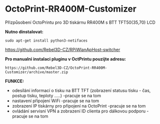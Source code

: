 # OctoPrint-RR400M-Customizer
Přizpůsobení OctoPrintu pro 3D tiskárnu RR400M s BTT TFT50(35,70) LCD

**Nutno dinstalovat:**
```
sudo apt-get install python3-netifaces
```
https://github.com/Rebel3D-CZ/RPiWlanApHost-switcher



**Pro manualni instalaci pluginu v OctPrintu pouzijte adresu:**
```
https://github.com/Rebel3D-CZ/OctoPrint-RR400M-Customizer/archive/master.zip
```

**FUNKCE:**
- odesílání informací o tisku na BTT TFT (zobrazení statusu tisku - čas, postup tisku, teploty .....) -pracuje se na tom
- nastavení připojení WiFi -pracuje se na tom
- zobrazení IP tiskárny pro připojení na OctoPrint -pracuje se na tom
- ovládání servisní VPN a zobrazení ID clienta pro dálkovou podporu -pracuje se na tom


